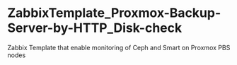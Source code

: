 # ZabbixTemplate_Proxmox-Backup-Server-by-HTTP_Disk-check
Zabbix Template that enable monitoring of Ceph and Smart on Proxmox PBS nodes
